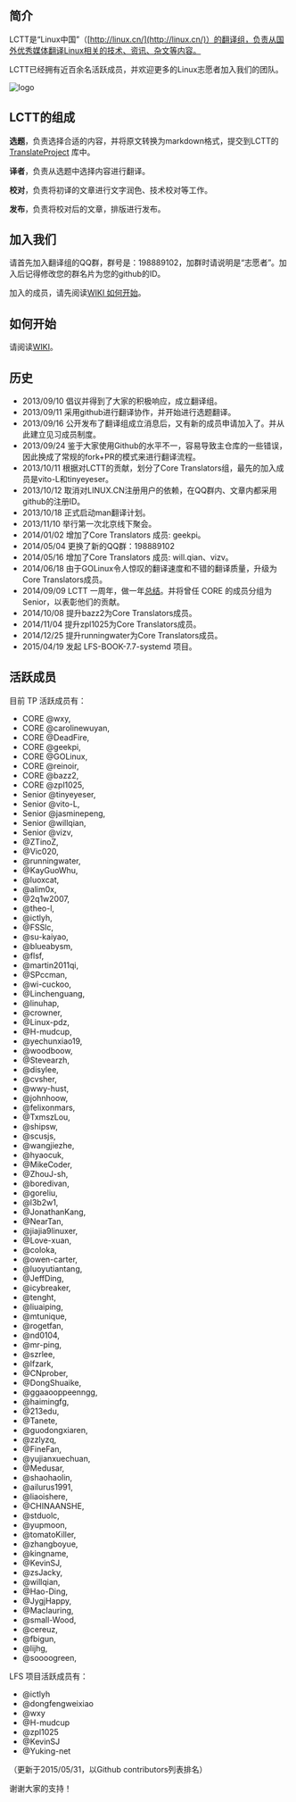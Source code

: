 简介
-------------------------------

LCTT是“Linux中国”（[http://linux.cn/](http://linux.cn/)）的翻译组，负责从国外优秀媒体翻译Linux相关的技术、资讯、杂文等内容。

LCTT已经拥有近百余名活跃成员，并欢迎更多的Linux志愿者加入我们的团队。

![logo](http://img.linux.net.cn/static/image/common/lctt_logo.png)

LCTT的组成
-------------------------------

**选题**，负责选择合适的内容，并将原文转换为markdown格式，提交到LCTT的[TranslateProject](https://github.com/LCTT/TranslateProject) 库中。

**译者**，负责从选题中选择内容进行翻译。

**校对**，负责将初译的文章进行文字润色、技术校对等工作。

**发布**，负责将校对后的文章，排版进行发布。

加入我们
-------------------------------

请首先加入翻译组的QQ群，群号是：198889102，加群时请说明是“志愿者”。加入后记得修改您的群名片为您的github的ID。

加入的成员，请先阅读[WIKI 如何开始](https://github.com/LCTT/TranslateProject/wiki/01-如何开始)。

如何开始
-------------------------------

请阅读[WIKI](https://github.com/LCTT/TranslateProject/wiki)。

历史
-------------------------------

* 2013/09/10 倡议并得到了大家的积极响应，成立翻译组。
* 2013/09/11 采用github进行翻译协作，并开始进行选题翻译。
* 2013/09/16 公开发布了翻译组成立消息后，又有新的成员申请加入了。并从此建立见习成员制度。
* 2013/09/24 鉴于大家使用Github的水平不一，容易导致主仓库的一些错误，因此换成了常规的fork+PR的模式来进行翻译流程。
* 2013/10/11 根据对LCTT的贡献，划分了Core Translators组，最先的加入成员是vito-L和tinyeyeser。
* 2013/10/12 取消对LINUX.CN注册用户的依赖，在QQ群内、文章内都采用github的注册ID。
* 2013/10/18 正式启动man翻译计划。
* 2013/11/10 举行第一次北京线下聚会。
* 2014/01/02 增加了Core Translators 成员: geekpi。
* 2014/05/04 更换了新的QQ群：198889102
* 2014/05/16 增加了Core Translators 成员: will.qian、vizv。
* 2014/06/18 由于GOLinux令人惊叹的翻译速度和不错的翻译质量，升级为Core Translators成员。
* 2014/09/09 LCTT 一周年，做一年[总结](http://linux.cn/article-3784-1.html)。并将曾任 CORE 的成员分组为 Senior，以表彰他们的贡献。
* 2014/10/08 提升bazz2为Core Translators成员。
* 2014/11/04 提升zpl1025为Core Translators成员。
* 2014/12/25 提升runningwater为Core Translators成员。
* 2015/04/19 发起 LFS-BOOK-7.7-systemd 项目。

活跃成员
-------------------------------

目前 TP 活跃成员有：
- CORE @wxy,
- CORE @carolinewuyan,
- CORE @DeadFire,
- CORE @geekpi,
- CORE @GOLinux,
- CORE @reinoir,
- CORE @bazz2,
- CORE @zpl1025,
- Senior @tinyeyeser,
- Senior @vito-L,
- Senior @jasminepeng,
- Senior @willqian,
- Senior @vizv,
- @ZTinoZ,
- @Vic020,
- @runningwater,
- @KayGuoWhu,
- @luoxcat,
- @alim0x,
- @2q1w2007,
- @theo-l,
- @ictlyh,
- @FSSlc,
- @su-kaiyao,
- @blueabysm,
- @flsf,
- @martin2011qi,
- @SPccman,
- @wi-cuckoo,
- @Linchenguang,
- @linuhap,
- @crowner,
- @Linux-pdz,
- @H-mudcup,
- @yechunxiao19,
- @woodboow,
- @Stevearzh,
- @disylee,
- @cvsher,
- @wwy-hust,
- @johnhoow,
- @felixonmars,
- @TxmszLou,
- @shipsw,
- @scusjs,
- @wangjiezhe,
- @hyaocuk,
- @MikeCoder,
- @ZhouJ-sh,
- @boredivan,
- @goreliu,
- @l3b2w1,
- @JonathanKang,
- @NearTan,
- @jiajia9linuxer,
- @Love-xuan,
- @coloka,
- @owen-carter,
- @luoyutiantang,
- @JeffDing,
- @icybreaker,
- @tenght,
- @liuaiping,
- @mtunique,
- @rogetfan,
- @nd0104,
- @mr-ping,
- @szrlee,
- @lfzark,
- @CNprober,
- @DongShuaike,
- @ggaaooppeenngg,
- @haimingfg,
- @213edu,
- @Tanete,
- @guodongxiaren,
- @zzlyzq,
- @FineFan,
- @yujianxuechuan,
- @Medusar,
- @shaohaolin,
- @ailurus1991,
- @liaoishere,
- @CHINAANSHE,
- @stduolc,
- @yupmoon,
- @tomatoKiller,
- @zhangboyue,
- @kingname,
- @KevinSJ,
- @zsJacky,
- @willqian,
- @Hao-Ding,
- @JygjHappy,
- @Maclauring,
- @small-Wood,
- @cereuz,
- @fbigun,
- @lijhg,
- @soooogreen,


LFS 项目活跃成员有：

- @ictlyh
- @dongfengweixiao
- @wxy
- @H-mudcup
- @zpl1025
- @KevinSJ
- @Yuking-net

（更新于2015/05/31，以Github contributors列表排名）

谢谢大家的支持！

